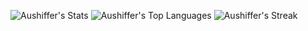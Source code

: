 ![Aushiffer's Stats](https://github-readme-stats.vercel.app/api?username=Aushiffer&theme=dracula&show_icons=true&hide_border=false&count_private=false) 
![Aushiffer's Top Languages](https://github-readme-stats.vercel.app/api/top-langs/?username=Aushiffer&theme=dracula&show_icons=true&hide_border=false&layout=compact) 
![Aushiffer's Streak](https://github-readme-streak-stats.herokuapp.com/?user=Aushiffer&theme=dracula&hide_border=false)
